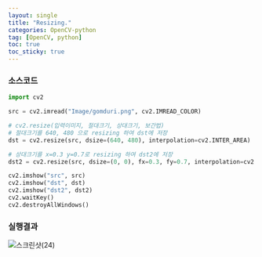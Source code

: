 ```yaml
---
layout: single
title: "Resizing."
categories: OpenCV-python
tag: [OpenCV, python]
toc: true
toc_sticky: true
---
```

### 소스코드  
```python
import cv2

src = cv2.imread("Image/gomduri.png", cv2.IMREAD_COLOR)

# cv2.resize(입력이미지, 절대크기, 상대크기, 보간법)
# 절대크기를 640, 480 으로 resizing 하여 dst에 저장
dst = cv2.resize(src, dsize=(640, 480), interpolation=cv2.INTER_AREA)

# 상대크기를 x=0.3 y=0.7로 resizing 하여 dst2에 저장
dst2 = cv2.resize(src, dsize=(0, 0), fx=0.3, fy=0.7, interpolation=cv2.INTER_LINEAR)

cv2.imshow("src", src)
cv2.imshow("dst", dst)
cv2.imshow("dst2", dst2)
cv2.waitKey()
cv2.destroyAllWindows()
```
### 실행결과

![스크린샷(24)](../../images/2022-03-27-08-resizing/스크린샷(24).png)
